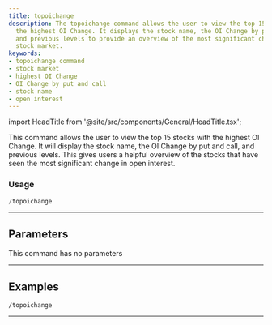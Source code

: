 ```yaml
---
title: topoichange
description: The topoichange command allows the user to view the top 15 stocks with
  the highest OI Change. It displays the stock name, the OI Change by put and call,
  and previous levels to provide an overview of the most significant changes in the
  stock market.
keywords:
- topoichange command
- stock market
- highest OI Change
- OI Change by put and call
- stock name
- open interest
---
```


import HeadTitle from '@site/src/components/General/HeadTitle.tsx';

<HeadTitle title="options: topoichange - Telegram Reference | OpenBB Bot Docs" />

This command allows the user to view the top 15 stocks with the highest OI Change. It will display the stock name, the OI Change by put and call, and previous levels. This gives users a helpful overview of the stocks that have seen the most significant change in open interest.

### Usage

```python wordwrap
/topoichange
```

---

## Parameters

This command has no parameters



---

## Examples

```
/topoichange
```
---
